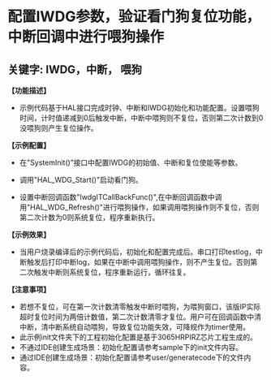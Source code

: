 # 配置IWDG参数，验证看门狗复位功能，中断回调中进行喂狗操作
## 关键字: IWDG，中断， 喂狗

**【功能描述】**
+ 示例代码基于HAL接口完成时钟、中断和IWDG初始化和功能配置。设置喂狗时间，计时值递减到0后触发中断，中断中喂狗则不复位，否则第二次计数到0没喂狗则产生复位操作。

**【示例配置】**
+ 在"SystemInit()”接口中配置IWDG的初始值、中断和复位使能等参数。

+ 调用"HAL_WDG_Start()"启动看门狗。

+ 设置中断回调函数"IwdgITCallBackFunc()",在中断回调函数中调用"HAL_WDG_Refresh()"进行喂狗操作，如果调用喂狗操作则不复位，否则第二次计数为0则系统复位，程序重新执行。

**【示例效果】**
+ 当用户烧录编译后的示例代码后，初始化和配置完成后。串口打印testlog，中断触发后打印中断log，如果在中断中调用喂狗操作，则不产生复位。否则第二次触发中断则系统复位，程序重新运行，循环往复。

**【注意事项】**
+ 若想不复位，可在第一次计数清零触发中断时喂狗，为喂狗窗口，该版IP实际超时复位时间为两倍计数值，第二次计数清零才复位。用户可在回调函数中清中断，清中断系统自动喂狗，导致复位功能失效，可降规作为timer使用。
+ 此示例init文件夹下的工程初始化配置是基于3065HRPIRZ芯片工程生成的。
+ 不通过IDE创建生成场景：初始化配置请参考sample下的init文件内容。
+ 通过IDE创建生成场景：初始化配置请参考user/generatecode下的文件内容。